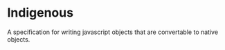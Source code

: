 Indigenous
==========

A specification for writing javascript objects that are convertable
to native objects.

